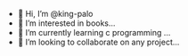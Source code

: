 - 👋 Hi, I’m @king-palo
- 👀 I’m interested in books...
- 🌱 I’m currently learning c programming ...
- 💞️ I’m looking to collaborate on any project...


<!---
king-palo/king-palo is a ✨ special ✨ repository because its `README.md` (this file) appears on your GitHub profile.
You can click the Preview link to take a look at your changes.
--->
